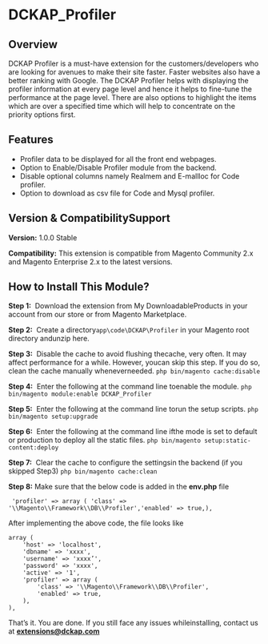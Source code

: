 # DCKAP_Profiler


## Overview
DCKAP Profiler is a must-have extension for the customers/developers who are looking for avenues to make their site faster. Faster websites also have a better ranking with Google. The DCKAP Profiler helps with displaying the profiler information at every page level and hence it helps to fine-tune the performance at the page level. There are also options to highlight the items which are over a specified time which will help to concentrate on the priority options first.

## Features
- Profiler data to be displayed for all the front end webpages.
- Option to Enable/Disable Profiler module from the backend.
- Disable optional columns namely Realmem and E-mallloc for Code
  profiler.
- Option to download as csv file for Code and Mysql profiler.

## Version​ ​&​ ​Compatibility​ ​Support
**Version:**  1.0.0 Stable

**Compatibility:** This extension is compatible from Magento Community 2.x and Magento
Enterprise 2.x to the latest versions.

## How​ ​to​ ​Install​ ​This​ ​Module?
**Step​ ​1:​** ​ ​Download​ ​the​ ​extension​ ​from​ ​My​ ​Downloadable​ ​Products​ ​in​ ​your account​ ​from​ ​our​ ​store​ ​or​ ​from​ ​Magento​ ​Marketplace.

**Step​ ​2:​** ​ ​Create​ ​a​ ​directory​ ​​`app\code\DCKAP\Profiler` ​in​ ​your Magento​ ​root​ ​directory​ ​and​ ​unzip​ ​here.

**Step​ ​3:​** ​​ Disable​ ​the​ ​cache​ ​to​ ​avoid​ ​flushing​ ​the​ ​cache,​ ​very​ ​often.​ ​It​ ​may affect​ ​performance​ ​for​ ​a​ ​while.​ ​However,​ ​you​ ​can​ ​skip​ ​this​ ​step.​ ​If​ ​you​ ​do so,​ ​clean​ ​the​ ​cache​ ​manually​ ​whenever​ ​needed.
`php​ ​bin/magento​ ​cache:disable `

**Step​ ​4:** ​ ​Enter​ ​the​ ​following​ ​at​ ​the​ ​command​ ​line​ ​to​ ​enable​ ​the​ ​module.
`php​ ​bin/magento​ ​module:enable​ DCKAP_Profiler`

**Step​ ​5:​** ​ ​Enter​ ​the​ ​following​ ​at​ ​the​ ​command​ ​line​ ​to​ ​run​ ​the​ ​setup​ ​scripts.
`php​ ​bin/magento​ ​setup:upgrade`

**Step​ ​6:​** ​ ​Enter​ ​the​ ​following​ ​at​ ​the​ ​command​ ​line​ ​if​ ​the​ ​mode​ ​is​ ​set​ ​to default​ ​or​ ​production​ ​to​ ​deploy​ ​all​ ​the​ ​static​ ​files.
`php​ ​bin/magento​ ​setup:static-content:deploy`

**Step 7:** ​​ Clear​ ​the​ ​cache​ ​to​ ​configure​ ​the​ ​settings​ ​in​ ​the backend​ ​(if​ ​you skipped​ ​Step3)
`php​ ​bin/magento​ ​cache:clean`

**Step 8:** Make sure that the below code is added in the **env.php** file
 
` 'profiler' => array ( 'class' => '\\Magento\\Framework\\DB\\Profiler','enabled' =>
 true,),`
 
 After implementing the above code, the file looks like
 
    array (
        'host' => 'localhost',
        'dbname' => 'xxxx',
        'username' => 'xxxx’',
        'password' => 'xxxx',
        'active' => '1',
        'profiler' => array (
            'class' => '\\Magento\\Framework\\DB\\Profiler',
            'enabled' => true,
        ),
    ),
 
That’s​ ​it.​ ​You​ ​are​ ​done.​ ​​If​ ​you​ ​still​ ​face​ ​any​ ​issues​ ​while​ ​installing,​ ​contact​ ​us​ ​at
 **extensions@dckap.com**